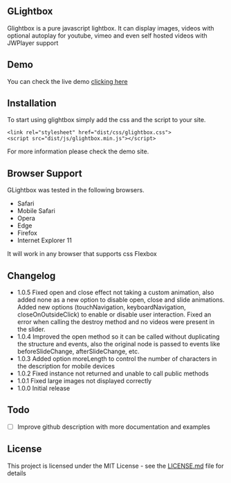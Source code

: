 ## GLightbox

Glightbox is a pure javascript lightbox. It can display images, videos with optional autoplay for youtube, vimeo and even self hosted videos with JWPlayer support

## Demo
You can check the live demo [clicking here](http://glightbox.mcstudios.com.mx/)

## Installation

To start using glightbox simply add the css and the script to your site.

```
<link rel="stylesheet" href="dist/css/glightbox.css">
<script src="dist/js/glightbox.min.js"></script>
```

For more information please check the demo site.

## Browser Support

GLightbox was tested in the following browsers.
- Safari
- Mobile Safari
- Opera
- Edge
- Firefox
- Internet Explorer 11

It will work in any browser that supports css Flexbox

## Changelog
- 1.0.5 Fixed open and close effect not taking a custom animation, also added none as a new option to disable open, close and slide animations. Added new options (touchNavigation, keyboardNavigation, closeOnOutsideClick) to enable or disable user interaction. Fixed an error when calling the destroy method and no videos were present in the slider.
- 1.0.4 Improved the open method so it can be called without duplicating the structure and events, also the original node is passed to events like beforeSlideChange, afterSlideChange, etc.
- 1.0.3 Added option moreLength to control the number of characters in the description for mobile devices
- 1.0.2 Fixed instance not returned and unable to call public methods
- 1.0.1 Fixed large images not displayed correctly
- 1.0.0 Initial release

## Todo
- [ ] Improve github description with more documentation and examples

## License

This project is licensed under the MIT License - see the [LICENSE.md](LICENSE.md) file for details